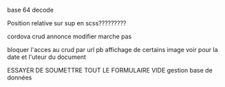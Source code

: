 base 64 decode

Position relative sur sup en scss????????? <!--! OK -->
<!-- ! BACK END  -->
<!--^ regler le probleme a la connexion et deconnexion  --> <!--! OK PARTIEL -->
<!-- ! FONRT END  -->
cordova 
crud annonce modifier marche pas 

bloquer l'acces au crud par url 
pb affichage de certains image 
voir pour la date et l'uteur du document 

ESSAYER DE SOUMETTRE TOUT LE FORMULAIRE VIDE 
gestion base de données 
